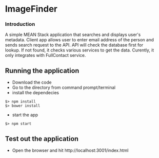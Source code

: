 ImageFinder
==========

### Introduction
A simple MEAN Stack application that searches and displays user's metadata. Client app allows user to enter email address of the person and sends search request to the API. API will check the database first for lookup. If not found, it checks various services to get the data. Curently, it only integrates with FullContact service.


## Running the application
- Download the code
- Go to the directory from command prompt/terminal
- install the dependecies
```node
$> npm install
$> bower install
```

- start the app
```node
$> npm start
```

## Test out the application
- Open the browser and hit http://localhost:3001/index.html

